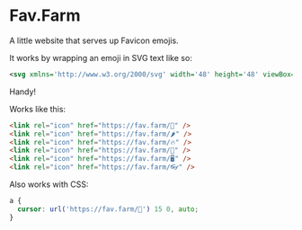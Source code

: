 # Fav.Farm

A little website that serves up Favicon emojis.

It works by wrapping an emoji in SVG text like so:

```svg
<svg xmlns='http://www.w3.org/2000/svg' width='48' height='48' viewBox='0 0 16 16'><text x='0' y='14'>😽</text></svg>
```

Handy!

Works like this:

```html
<link rel="icon" href="https://fav.farm/💩" />
<link rel="icon" href="https://fav.farm/🌶" />
<link rel="icon" href="https://fav.farm/🔥" />
<link rel="icon" href="https://fav.farm/🥰" />
<link rel="icon" href="https://fav.farm/🖥" />
<link rel="icon" href="https://fav.farm/👓" />
```

Also works with CSS:

```css
a {
  cursor: url('https://fav.farm/🖕') 15 0, auto;
}
```

